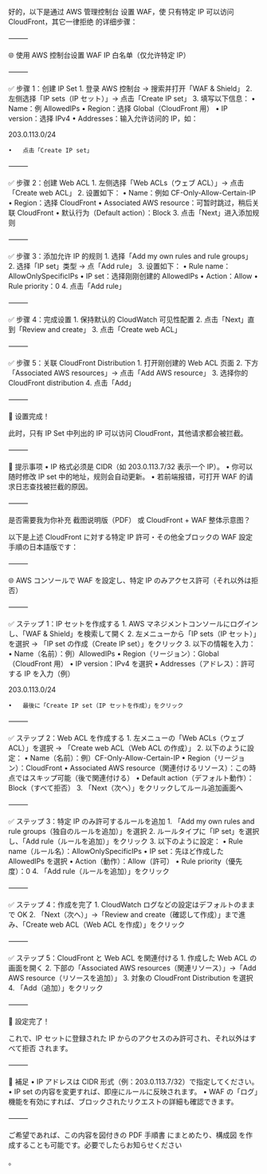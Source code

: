 好的，以下是通过 AWS 管理控制台 设置 WAF，使 只有特定 IP 可以访问 CloudFront，其它一律拒绝 的详细步骤：

⸻

🌐 使用 AWS 控制台设置 WAF IP 白名单（仅允许特定 IP）

⸻

✅ 步骤 1：创建 IP Set
	1.	登录 AWS 控制台 → 搜索并打开「WAF & Shield」
	2.	左侧选择「IP sets（IP セット）」→ 点击「Create IP set」
	3.	填写以下信息：
	•	Name：例 AllowedIPs
	•	Region：选择 Global（CloudFront 用）
	•	IP version：选择 IPv4
	•	Addresses：输入允许访问的 IP，如：

203.0.113.0/24


	•	点击「Create IP set」

⸻

✅ 步骤 2：创建 Web ACL
	1.	左侧选择「Web ACLs（ウェブ ACL）」→ 点击「Create web ACL」
	2.	设置如下：
	•	Name：例如 CF-Only-Allow-Certain-IP
	•	Region：选择 CloudFront
	•	Associated AWS resource：可暂时跳过，稍后关联 CloudFront
	•	默认行为（Default action）：Block
	3.	点击「Next」进入添加规则

⸻

✅ 步骤 3：添加允许 IP 的规则
	1.	选择「Add my own rules and rule groups」
	2.	选择「IP set」类型 → 点「Add rule」
	3.	设置如下：
	•	Rule name：AllowOnlySpecificIPs
	•	IP set：选择刚刚创建的 AllowedIPs
	•	Action：Allow
	•	Rule priority：0
	4.	点击「Add rule」

⸻

✅ 步骤 4：完成设置
	1.	保持默认的 CloudWatch 可见性配置
	2.	点击「Next」直到「Review and create」
	3.	点击「Create web ACL」

⸻

✅ 步骤 5：关联 CloudFront Distribution
	1.	打开刚创建的 Web ACL 页面
	2.	下方「Associated AWS resources」→ 点击「Add AWS resource」
	3.	选择你的 CloudFront distribution
	4.	点击「Add」

⸻

🎉 设置完成！

此时，只有 IP Set 中列出的 IP 可以访问 CloudFront，其他请求都会被拦截。

⸻

📌 提示事项
	•	IP 格式必须是 CIDR（如 203.0.113.7/32 表示一个 IP）。
	•	你可以随时修改 IP set 中的地址，规则会自动更新。
	•	若前端报错，可打开 WAF 的请求日志查找被拦截的原因。

⸻

是否需要我为你补充 截图说明版（PDF） 或 CloudFront + WAF 整体示意图？


以下是上述 CloudFront に対する特定 IP 許可・その他全ブロックの WAF 設定手順の日本語版です：

⸻

🌐 AWS コンソールで WAF を設定し、特定 IP のみアクセス許可（それ以外は拒否）

⸻

✅ ステップ 1：IP セットを作成する
	1.	AWS マネジメントコンソールにログインし、「WAF & Shield」を検索して開く
	2.	左メニューから「IP sets（IP セット）」を選択 → 「IP set の作成（Create IP set）」をクリック
	3.	以下の情報を入力：
	•	Name（名前）：例）AllowedIPs
	•	Region（リージョン）：Global（CloudFront 用）
	•	IP version：IPv4 を選択
	•	Addresses（アドレス）：許可する IP を入力（例）

203.0.113.0/24


	•	最後に「Create IP set（IP セットを作成）」をクリック

⸻

✅ ステップ 2：Web ACL を作成する
	1.	左メニューの「Web ACLs（ウェブ ACL）」を選択 → 「Create web ACL（Web ACL の作成）」
	2.	以下のように設定：
	•	Name（名前）：例）CF-Only-Allow-Certain-IP
	•	Region（リージョン）：CloudFront
	•	Associated AWS resource（関連付けるリソース）：この時点ではスキップ可能（後で関連付ける）
	•	Default action（デフォルト動作）：Block（すべて拒否）
	3.	「Next（次へ）」をクリックしてルール追加画面へ

⸻

✅ ステップ 3：特定 IP のみ許可するルールを追加
	1.	「Add my own rules and rule groups（独自のルールを追加）」を選択
	2.	ルールタイプに「IP set」を選択し、「Add rule（ルールを追加）」をクリック
	3.	以下のように設定：
	•	Rule name（ルール名）：AllowOnlySpecificIPs
	•	IP set：先ほど作成した AllowedIPs を選択
	•	Action（動作）：Allow（許可）
	•	Rule priority（優先度）：0
	4.	「Add rule（ルールを追加）」をクリック

⸻

✅ ステップ 4：作成を完了
	1.	CloudWatch ログなどの設定はデフォルトのままで OK
	2.	「Next（次へ）」→「Review and create（確認して作成）」まで進み、「Create web ACL（Web ACL を作成）」をクリック

⸻

✅ ステップ 5：CloudFront と Web ACL を関連付ける
	1.	作成した Web ACL の画面を開く
	2.	下部の「Associated AWS resources（関連リソース）」→「Add AWS resource（リソースを追加）」
	3.	対象の CloudFront Distribution を選択
	4.	「Add（追加）」をクリック

⸻

🎉 設定完了！

これで、IP セットに登録された IP からのアクセスのみ許可され、それ以外はすべて拒否 されます。

⸻

📌 補足
	•	IP アドレスは CIDR 形式（例：203.0.113.7/32）で指定してください。
	•	IP set の内容を変更すれば、即座にルールに反映されます。
	•	WAF の「ログ」機能を有効にすれば、ブロックされたリクエストの詳細も確認できます。

⸻

ご希望であれば、この内容を図付きの PDF 手順書 にまとめたり、構成図 を作成することも可能です。必要でしたらお知らせください


。
